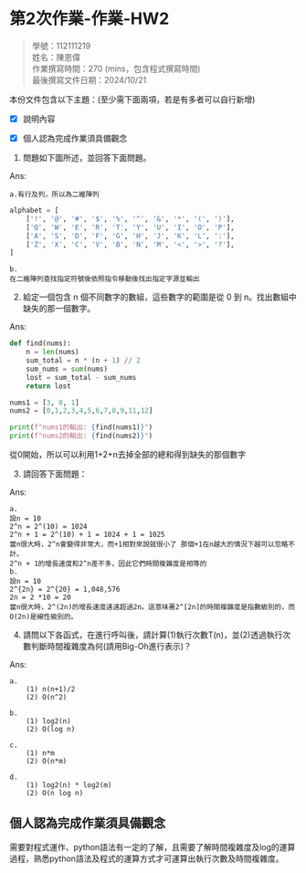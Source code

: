 # 第2次作業-作業-HW2
>
>學號：112111219
><br />
>姓名：陳恩偉
><br />
>作業撰寫時間：270 (mins，包含程式撰寫時間)
><br />
>最後撰寫文件日期：2024/10/21
>

本份文件包含以下主題：(至少需下面兩項，若是有多者可以自行新增)
- [x] 說明內容
- [x] 個人認為完成作業須具備觀念


1. 問題如下圖所述，並回答下面問題。

Ans:

    a.有行及列，所以為二維陣列
```py
alphabet = [
    ['!', '@', '#', '$', '%', '^', '&', '*', '(', ')'],
    ['Q', 'W', 'E', 'R', 'T', 'Y', 'U', 'I', 'O', 'P'],
    ['A', 'S', 'D', 'F', 'G', 'H', 'J', 'K', 'L', ':'],
    ['Z', 'X', 'C', 'V', 'B', 'N', 'M', '<', '>', '?'],
]
```
    

    b.
    在二維陣列查找指定符號後依照指令移動後找出指定字源並輸出




2. 給定一個包含 n 個不同數字的數組，這些數字的範圍是從 0 到 n。找出數組中缺失的那一個數字。


Ans:
```py
def find(nums):
    n = len(nums)
    sum_total = n * (n + 1) // 2
    sum_nums = sum(nums)
    lost = sum_total - sum_nums
    return lost

nums1 = [3, 0, 1]
nums2 = [0,1,2,3,4,5,6,7,8,9,11,12]

print(f"nums1的輸出: {find(nums1)}")
print(f"nums2的輸出: {find(nums2)}")
```
從0開始，所以可以利用1+2+n去掉全部的總和得到缺失的那個數字

3. 請回答下面問題：

Ans:

    a. 
    設n = 10
    2^n = 2^(10) = 1024
    2^n + 1 = 2^(10) + 1 = 1024 + 1 = 1025
    當n很大時，2^n會變得非常大，而+1相對來說就很小了 那個+1在n越大的情況下越可以忽略不計。
    2^n + 1的增長速度和2^n差不多，因此它們時間複雜度是相等的 
    b. 
    設n = 10
    2^{2n} = 2^{20} = 1,048,576
    2n = 2 *10 = 20
    當n很大時，2^(2n)的增長速度遠遠超過2n。這意味著2^[2n]的時間複雜度是指數級別的，而O(2n)是線性級別的。

4. 請問以下各函式，在進行呼叫後，請計算(1)執行次數T(n)，並(2)透過執行次數判斷時間複雜度為何(請用Big-Oh進行表示)？

Ans:

    a. 
        (1) n(n+1)/2
        (2) O(n^2)

    b.
        (1) log2(n)  
        (2) O(log n)

    c.
        (1) n*m
        (2) O(n*m)

    d.
        (1) log2(n) * log2(m)
        (2) O(n log n)


## 個人認為完成作業須具備觀念

需要對程式運作、python語法有一定的了解，且需要了解時間複雜度及log的運算過程，熟悉python語法及程式的運算方式才可運算出執行次數及時間複雜度。